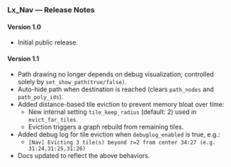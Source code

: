 ### Lx_Nav — Release Notes

#### Version 1.0
- Initial public release.

#### Version 1.1
- Path drawing no longer depends on debug visualization; controlled solely by `set_show_path(true/false)`.
- Auto-hide path when destination is reached (clears `path_nodes` and `path_poly_ids`).
- Added distance-based tile eviction to prevent memory bloat over time:
  - New internal setting `tile_keep_radius` (default: 2) used in `evict_far_tiles`.
  - Eviction triggers a graph rebuild from remaining tiles.
- Added debug log for tile eviction when `debuglog_enabled` is true, e.g.:
  - `[Nav] Evicting 3 tile(s) beyond r=2 from center 34:27 (e.g. 31:24,31:25,31:26)`
- Docs updated to reflect the above behaviors.


